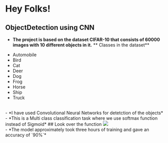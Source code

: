 # Hey Folks!
## ObjectDetection using CNN
- **The project is based on the dataset CIFAR-10 that consists of 60000 images with 10 different objects in it.**
** Classes in the dataset**
<ul>
  <li>Automobile</li>
  <li>Bird</li>
  <li>Cat</li>
  <li>Deer</li>
  <li>Dog</li>
  <li>Frog</li>
  <li>Horse</li>
  <li>Ship</li>
  <li>Truck</li>

  </ul><br>
- *I have used Convolutional Neural Networks for detetction of the objects*
- *This is a Multi class classification task where we use softmax function instead of Sigmoid*
## Look over the function
<span><img src="https://www.gstatic.com/education/formulas2/355397047/en/softmax_function.svg" /> </span><br>
- *The model approximately took three hours of training and gave an accuracy of `90%`*


